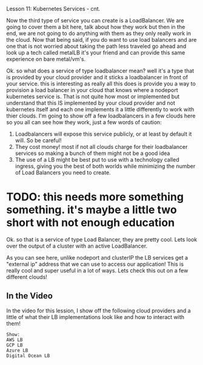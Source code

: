 Lesson 11: Kubernetes Services - cnt.

Now the third type of service you can create is a LoadBalancer. We are going to cover them a bit here, talk about how they work but then in the end, we are not going to do anything with them as they only really work in the cloud. Now that being said, if you do want to use load balancers and are one that is not worried about taking the path less traveled go ahead and look up a tech called metalLB it's your friend and can provide this same experience on bare metal/vm's.

Ok. so what does a service of type loadbalancer mean? well it's a type that is provided by your cloud provider and it sticks a loadbalancer in front of your service. this is interesting as really all this does is provide you a way to provision a load balancer in your cloud that knows where a nodeport kubernetes service is. That is not quite how most or implemented but understand that this IS implemented by your cloud provider and not kubernetes itself and each one implements it a little differently to work with thier clouds. I'm going to show off a few loadbalancers in a few clouds here so you all can see how they work, just a few words of caution:

1) Loadbalancers will expose this service publicly, or at least by default it will. So be careful!
1) They cost money! most if not all clouds charge for their loadbalancer services so making a bunch of them might not be a good idea
1) The use of a LB might be best put to use with a technology called ingress, giving you the best of both worlds while minimizing the number of Load Balancers you need to create.

# TODO: this needs more something something. it's maybe a little two short with not enough education

Ok. so that is a service of type Load Balancer, they are pretty cool. Lets look over the output of a cluster with an active LoadBalancer.

As you can see here, unlike nodeport and clusterIP the LB services get a "external ip" address that we can use to access our application! This is really cool and super useful in a lot of ways. Lets check this out on a few different clouds!

## In the Video

In the video for this lession, I show off the following cloud providers and a little of what their LB implementations look like and how to interact with them!
```
Show:
AWS LB
GCP LB
Azure LB
Digital Ocean LB
```
